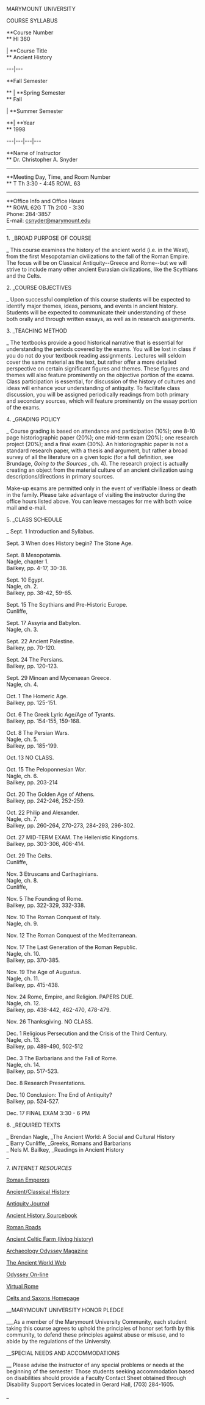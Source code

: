 MARYMOUNT UNIVERSITY  
  
COURSE SYLLABUS  
  

**Course Number  
** HI 360  
  
| **Course Title  
** Ancient History  
  
  
---|---  
  
**Fall Semester  
  
  
** |  **Spring Semester  
** Fall  
  
| **Summer Semester  
  
**| **Year  
** 1998  
  
  
---|---|---|---  
  
  

**Name of Instructor  
** Dr. Christopher A. Snyder  
  
  
---  
  
**Meeting Day, Time, and Room Number  
** T Th 3:30 - 4:45 ROWL 63  
  
  
---  
  
**Office Info and Office Hours  
** ROWL 62G T Th 2:00 - 3:30  
Phone: 284-3857  
E-mail: [csnyder@marymount.edu](mailto:csnyder@marymount.edu)  
  
  
---  
  
1\. _BROAD PURPOSE OF COURSE  
  
_ This course examines the history of the ancient world (i.e. in the West),
from the first Mesopotamian civilizations to the fall of the Roman Empire. The
focus will be on Classical Antiquity--Greece and Rome--but we will strive to
include many other ancient Eurasian civilizations, like the Scythians and the
Celts.  
  
2\. _COURSE OBJECTIVES  
  
_ Upon successful completion of this course students will be expected to
identify major themes, ideas, persons, and events in ancient history. Students
will be expected to communicate their understanding of these both orally and
through written essays, as well as in research assignments.  
  
3\. _TEACHING METHOD  
  
_ The textbooks provide a good historical narrative that is essential for
understanding the periods covered by the exams. You will be lost in class if
you do not do your textbook reading assignments. Lectures will seldom cover
the same material as the text, but rather offer a more detailed perspective on
certain significant figures and themes. These figures and themes will also
feature prominently on the objective portion of the exams. Class participation
is essential, for discussion of the history of cultures and ideas will enhance
your understanding of antiquity. To facilitate class discussion, you will be
assigned periodically readings from both primary and secondary sources, which
will feature prominently on the essay portion of the exams.  
  
4\. _GRADING POLICY  
  
_ Course grading is based on attendance and participation (10%); one 8-10 page
historiographic paper (20%); one mid-term exam (20%); one research project
(20%); and a final exam (30%). An historiographic paper is not a standard
research paper, with a thesis and argument, but rather a broad survey of all
the literature on a given topic (for a full definition, see Brundage, _Going
to the Sources_ , ch. 4). The research project is actually creating an object
from the material culture of an ancient civilization using
descriptions/directions in primary sources.  
  
Make-up exams are permitted only in the event of verifiable illness or death
in the family. Please take advantage of visiting the instructor during the
office hours listed above. You can leave messages for me with both voice mail
and e-mail.  
  
5\. _CLASS SCHEDULE  
  
_ Sept. 1 Introduction and Syllabus.  
  
Sept. 3 When does History begin? The Stone Age.  
  
Sept. 8 Mesopotamia.  
Nagle, chapter 1.  
Bailkey, pp. 4-17, 30-38.  
  
Sept. 10 Egypt.  
Nagle, ch. 2.  
Bailkey, pp. 38-42, 59-65.  
  
Sept. 15 The Scythians and Pre-Historic Europe.  
Cunliffe,  
  
Sept. 17 Assyria and Babylon.  
Nagle, ch. 3.  
  
Sept. 22 Ancient Palestine.  
Bailkey, pp. 70-120.  
  
Sept. 24 The Persians.  
Bailkey, pp. 120-123.  
  
Sept. 29 Minoan and Mycenaean Greece.  
Nagle, ch. 4.  
  
Oct. 1 The Homeric Age.  
Bailkey, pp. 125-151.  
  
Oct. 6 The Greek Lyric Age/Age of Tyrants.  
Bailkey, pp. 154-155, 159-168.  
  
Oct. 8 The Persian Wars.  
Nagle, ch. 5.  
Bailkey, pp. 185-199.  
  
Oct. 13 NO CLASS.  
  
Oct. 15 The Peloponnesian War.  
Nagle, ch. 6.  
Bailkey, pp. 203-214  
  
Oct. 20 The Golden Age of Athens.  
Bailkey, pp. 242-246, 252-259.  
  
Oct. 22 Philip and Alexander.  
Nagle, ch. 7.  
Bailkey, pp. 260-264, 270-273, 284-293, 296-302.  
  
Oct. 27 MID-TERM EXAM. The Hellenistic Kingdoms.  
Bailkey, pp. 303-306, 406-414.  
  
Oct. 29 The Celts.  
Cunliffe,  
  
Nov. 3 Etruscans and Carthaginians.  
Nagle, ch. 8.  
Cunliffe,  
  
Nov. 5 The Founding of Rome.  
Bailkey, pp. 322-329, 332-338.  
  
Nov. 10 The Roman Conquest of Italy.  
Nagle, ch. 9.  
  
Nov. 12 The Roman Conquest of the Mediterranean.  
  
Nov. 17 The Last Generation of the Roman Republic.  
Nagle, ch. 10.  
Bailkey, pp. 370-385.  
  
Nov. 19 The Age of Augustus.  
Nagle, ch. 11.  
Bailkey, pp. 415-438.  
  
Nov. 24 Rome, Empire, and Religion. PAPERS DUE.  
Nagle, ch. 12.  
Bailkey, pp. 438-442, 462-470, 478-479.  
  
Nov. 26 Thanksgiving. NO CLASS.  
  
Dec. 1 Religious Persecution and the Crisis of the Third Century.  
Nagle, ch. 13.  
Bailkey, pp. 489-490, 502-512  
  
Dec. 3 The Barbarians and the Fall of Rome.  
Nagle, ch. 14.  
Bailkey, pp. 517-523.  
  
Dec. 8 Research Presentations.  
  
Dec. 10 Conclusion: The End of Antiquity?  
Bailkey, pp. 524-527.  
  
Dec. 17 FINAL EXAM 3:30 - 6 PM  
  
  
6\. _REQUIRED TEXTS  
  
_ Brendan Nagle, _The Ancient World: A Social and Cultural History  
_ Barry Cunliffe, _Greeks, Romans and Barbarians  
_ Nels M. Bailkey, _Readings in Ancient History  
_

7\. _INTERNET RESOURCES_

[Roman Emperors](http://www.salve.edu/~dimaiom/impindex.html)

[Ancient/Classical History](http://ancienthistory.miningco.com/)

[Antiquity Journal](http://intarch.ac.uk/antiquity/index.html)

[Ancient History
Sourcebook](http://www.fordham.edu/halsall/ancient/asbook.html)

[Roman Roads](http://sun1.bham.ac.uk/leathepd/)

[Ancient Celtic Farm (living
history)](http://www.skcldv.demon.co.uk/iafintro.htm)

[Archaeology Odyssey Magazine](http://www.bib-arch.org/odysseyc.html)

[The Ancient World Web](http://www.julen.net/aw/)

[Odyssey On-line](http://www.emory.edu/CARLOS/ODYSSEY/index.html)

[Virtual Rome](http://vroma.rhodes.edu/)

[Celts and Saxons Homepage](http://www.primenet.com/~conley/index.html)  
  
  
__MARYMOUNT UNIVERSITY HONOR PLEDGE  
  
___As a member of the Marymount University Community, each student taking this
course agrees to uphold the principles of honor set forth by this community,
to defend these principles against abuse or misuse, and to abide by the
regulations of the University.  
  
__SPECIAL NEEDS AND ACCOMMODATIONS  
  
__ Please advise the instructor of any special problems or needs at the
beginning of the semester. Those students seeking accommodation based on
disabilities should provide a Faculty Contact Sheet obtained through
Disability Support Services located in Gerard Hall, (703) 284-1605.  
  
_

